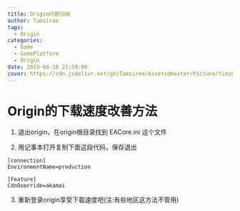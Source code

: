 ```yaml
---
title: Origin问题归纳
author: Tamsiree
tags:
  - Origin
categories:
  - Game
  - GamePlatform
  - Origin
date: 2019-08-18 21:59:00
cover: https://cdn.jsdelivr.net/gh/Tamsiree/Assets@master/Picture/timshowrqg.jpeg
---
```

# Origin的下载速度改善方法
1. 退出origin，在origin根目录找到 EACore.ini 这个文件  

2. 用记事本打开复制下面这段代码，保存退出

```
[connection]
EnvironmentName=production

[Feature]
CdnOverride=akamai
```

3. 重新登录origin享受下载速度吧(注:有些地区这方法不管用)